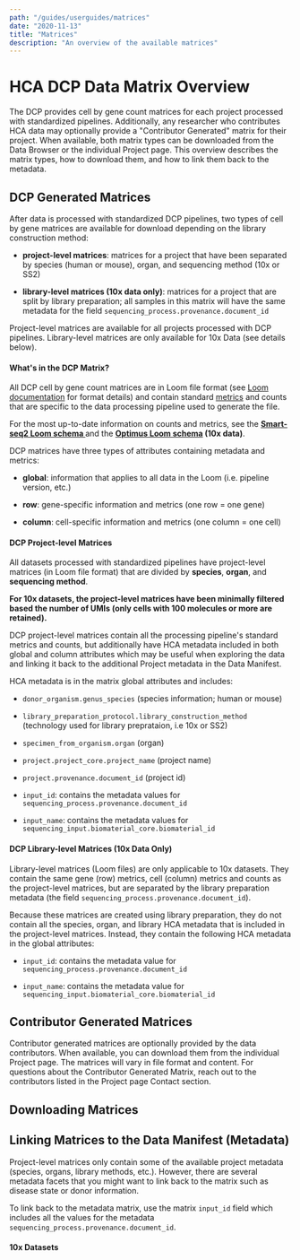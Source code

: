 ```yaml
---
path: "/guides/userguides/matrices"
date: "2020-11-13"
title: "Matrices"
description: "An overview of the available matrices"
---
```


# HCA DCP Data Matrix Overview

The DCP provides cell by gene count matrices for each project processed with standardized pipelines. Additionally, any researcher who contributes HCA data may optionally provide a "Contributor Generated" matrix for their project. When available, both matrix types can be downloaded from the Data Browser or the individual Project page. This overview describes the matrix types, how to download them, and how to link them back to the metadata.

## DCP Generated Matrices
After data is processed with standardized DCP pipelines, two types of cell by gene matrices are available for download depending on the library construction method:

-  **project-level matrices**: matrices for a project that have been separated by species (human or mouse), organ, and sequencing method (10x or SS2) 

 
- **library-level matrices (10x data only)**: matrices for a project that are split by library preparation; all samples in this matrix will have the same metadata for the field `sequencing_process.provenance.document_id` 

Project-level matrices are available for all projects processed with DCP pipelines. Library-level matrices are only available for 10x Data (see details below).

#### What's in the DCP Matrix? 

All DCP cell by gene count matrices are in Loom file format (see [Loom documentation](http://linnarssonlab.org/loompy/index.html#) for format details) and contain standard [metrics](/pipelines/hca-pipelines/data-processing-pipelines/qc-metrics) and counts that are specific to the data processing pipeline used to generate the file. 

For the most up-to-date information on counts and metrics, see the **[Smart-seq2 Loom schema ](https://broadinstitute.github.io/warp/documentation/Pipelines/Smart-seq2_Multi_Sample_Pipeline/Loom_schema.html)** and the **[Optimus Loom schema](https://broadinstitute.github.io/warp/documentation/Pipelines/Optimus_Pipeline/Loom_schema.html) (10x data)**.

DCP matrices have three types of attributes containing metadata and metrics:
- **global**: information that applies to all data in the Loom (i.e. pipeline version, etc.)

- **row**: gene-specific information and metrics (one row = one gene)

- **column**: cell-specific information and metrics (one column = one cell)


#### DCP Project-level Matrices
All datasets processed with standardized pipelines have project-level matrices (in Loom file format) that are divided by **species**, **organ**, and **sequencing method**. 

**For 10x datasets, the project-level matrices have been minimally filtered based the number of UMIs (only cells with 100 molecules or more are retained).**

DCP project-level matrices contain all the processing pipeline's standard metrics and counts, but additionally have HCA metadata included in both global and column attributes which may be useful when exploring the data and linking it back to the additional Project metadata in the Data Manifest. 

HCA metadata is in the matrix global attributes and includes:
-  `donor_organism.genus_species` (species information; human or mouse)

- `library_preparation_protocol.library_construction_method` (technology used for library preprataion, i.e 10x or SS2)

- `specimen_from_organism.organ` (organ)	

- `project.project_core.project_name` (project name)

- `project.provenance.document_id` (project id)

- `input_id`: contains the metadata values for  `sequencing_process.provenance.document_id` 

- `input_name`: contains the metadata values for `sequencing_input.biomaterial_core.biomaterial_id`



#### DCP Library-level Matrices (10x Data Only)
Library-level matrices (Loom files) are only applicable to 10x datasets. They contain the same gene (row) metrics, cell (column) metrics and counts as the project-level matrices, but are separated by the library preparation metadata (the field `sequencing_process.provenance.document_id`).

Because these matrices are created using library preparation, they do not contain all the species, organ, and library HCA metadata that is included in the project-level matrices. Instead, they contain the following HCA metadata in the global attributes:
- `input_id`: contains the metadata value for  `sequencing_process.provenance.document_id`  

- `input_name`: contains the metadata value for `sequencing_input.biomaterial_core.biomaterial_id`


## Contributor Generated Matrices
Contributor generated matrices are optionally provided by the data contributors. When available, you can download them from the individual Project page. The matrices will vary in file format and content. For questions about the Contributor Generated Matrix, reach out to the contributors listed in the Project page Contact section.

## Downloading Matrices

## Linking Matrices to the Data Manifest (Metadata)
Project-level matrices only contain some of the available project metadata (species, organs, library methods, etc.). However, there are several metadata facets that you might want to link back to the matrix such as disease state or donor information. 

To link back to the metadata matrix, use the matrix `input_id` field which includes all the values for the metadata  `sequencing_process.provenance.document_id`. 

#### 10x Datasets


